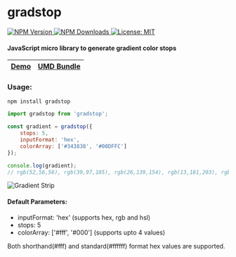 # gradstop

<p>
  <a href="https://www.npmjs.com/package/gradstop">
    <img src="https://badge.fury.io/js/gradstop.svg" alt="NPM Version">
  </a>
  <a href="https://npmcharts.com/compare/gradstop">
    <img src="https://img.shields.io/npm/dw/gradstop.svg" alt="NPM Downloads">
  </a>
  <a href="https://opensource.org/licenses/MIT">
    <img src="https://img.shields.io/badge/License-MIT-yellow.svg" alt="License: MIT">
  </a>    
</p>

#### JavaScript micro library to generate gradient color stops

| [Demo](http://codepen.io/Siddharth11/full/RPvJmO)  | [UMD Bundle](https://cdn.rawgit.com/Siddharth11/gradstop/3b5618ac/gradstopUMD.js) |
|---|---|

### Usage:

```
npm install gradstop
```

``` javascript
import gradstop from 'gradstop';

const gradient = gradstop({
    stops: 5,
    inputFormat: 'hex',
    colorArray: ['#343838', '#00DFFC']
});

console.log(gradient);
// rgb(52,56,56), rgb(39,97,105), rgb(26,139,154), rgb(13,181,203), rgb(0,223,252)
```

<img src="gradient strip.png" alt="Gradient Strip" />

<br />

#### Default Parameters:
 * inputFormat: 'hex' (supports hex, rgb and hsl)
 * stops: 5
 * colorArray: ['#fff', '#000'] \(supports upto 4 values)

Both shorthand(#fff) and standard(#ffffff) format hex values are supported.
